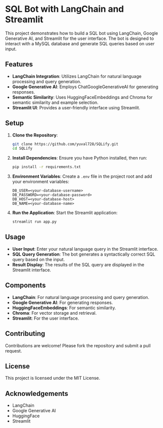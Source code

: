 # SQL Bot with LangChain and Streamlit

This project demonstrates how to build a SQL bot using LangChain, Google Generative AI, and Streamlit for the user interface. The bot is designed to interact with a MySQL database and generate SQL queries based on user input.

## Features

- **LangChain Integration**: Utilizes LangChain for natural language processing and query generation.
- **Google Generative AI**: Employs ChatGoogleGenerativeAI for generating responses.
- **Semantic Similarity**: Uses HuggingFaceEmbeddings and Chroma for semantic similarity and example selection.
- **Streamlit UI**: Provides a user-friendly interface using Streamlit.

## Setup

1. **Clone the Repository**: 
    ```bash
    git clone https://github.com/yuval728/SQLify.git
    cd SQLify
    ```

2. **Install Dependencies**: 
    Ensure you have Python installed, then run:
    ```bash
    pip install -r requirements.txt
    ```

3. **Environment Variables**: 
    Create a `.env` file in the project root and add your environment variables:
    ```plaintext
    DB_USER=<your-database-username>
    DB_PASSWORD=<your-database-password>
    DB_HOST=<your-database-host>
    DB_NAME=<your-database-name>
    ```

4. **Run the Application**: 
    Start the Streamlit application:
    ```bash
    streamlit run app.py
    ```

## Usage

- **User Input**: Enter your natural language query in the Streamlit interface.
- **SQL Query Generation**: The bot generates a syntactically correct SQL query based on the input.
- **Result Display**: The results of the SQL query are displayed in the Streamlit interface.

## Components

- **LangChain**: For natural language processing and query generation.
- **Google Generative AI**: For generating responses.
- **HuggingFaceEmbeddings**: For semantic similarity.
- **Chroma**: For vector storage and retrieval.
- **Streamlit**: For the user interface.

## Contributing

Contributions are welcome! Please fork the repository and submit a pull request.

## License

This project is licensed under the MIT License.

## Acknowledgements

- LangChain
- Google Generative AI
- HuggingFace
- Streamlit
